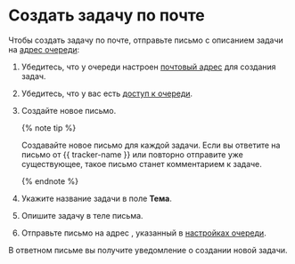 # Создать задачу по почте

Чтобы создать задачу по почте, отправьте письмо с описанием задачи на [адрес очереди](../manager/queue-mail.md):


1. Убедитесь, что у очереди настроен [почтовый адрес](../manager/queue-mail.md#section_gwv_hqb_hgb) для создания задач.

1. Убедитесь, что у вас есть [доступ к очереди](../manager/queue-access.md).


1. Создайте новое письмо.

    {% note tip %}

    Создавайте новое письмо для каждой задачи. Если вы ответите на письмо от {{ tracker-name }} или повторно отправите уже существующее, такое письмо станет комментарием к задаче.

    {% endnote %}

1. Укажите название задачи в поле **Тема**.

1. Опишите задачу в теле письма.

1. Отправьте письмо на адрес , указанный в [настройках очереди](../manager/queue-mail.md#section_gwv_hqb_hgb).

В ответном письме вы получите уведомление о создании новой задачи.

